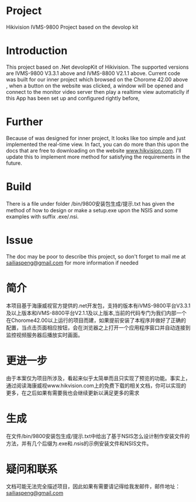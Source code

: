 # Project
  Hikivision IVMS-9800 Project based on the devolop kit
# Introduction
  This project based on .Net devolopKit of Hikivision. The supported versions are  IVMS-9800 V3.3.1 above and IVMS-8800 V2.1.1 above.
Current code was built for our inner project which browsed on the Chorome 42.00 above , when a button on the website was  clicked, a
window will be opened and connect to the monitor video server then play a realtime view  automaticlly if this App has been set up and 
configured rightly before,
# Further  
  Because of was designed for inner project, It looks like too simple and just implemented the real-time view. In fact, you can do more than this upon the docs that are free to downloading  on the website www.hikvision.com. I'll update this to implement more method for satisfying	the requirements in the future.
# Build 
  There is a  file under folder /bin/9800安装包生成/提示.txt has given the method of how to design or make a setup.exe upon the NSIS and some examples with
suffix .exe/.nsi.
# Issue 
   The doc may be poor to describe this project, so don't forget to mail me at sailiaspeng@gmail.com for more information if needed
# 简介
   本项目基于海康威视官方提供的.net开发包，支持的版本有iVMS-9800平台V3.3.1及以上版本和iVMS-8800平台V2.1.1及以上版本,当前的代码专门为我们内部一个在Chorome42.00以上运行的项目而建，如果提前安装了本程序并做好了正确的配置，当点击页面相应按钮，会在浏览器之上打开一个应用程序窗口并自动连接到监控视频服务器后播放实时画面。
# 更进一步
   由于本案仅为项目所涉及，看起来似乎太简单而且只实现了预览的功能。事实上，通过阅读海康威视www.hikvision.com上的免费下载的相关文档，你可以实现的更多，在之后如果有需要我也会继续更新以满足更多的需求
# 生成
   在文件/bin/9800安装包生成/提示.txt中给出了基于NSIS怎么设计制作安装文件的方法，并有几个后缀为.exe和.nsis的示例安装文件和NSIS文件。
# 疑问和联系
   文档可能无法完全描述项目，因此如果有需要请记得给我发邮件，邮件地址：sailiaspeng@gmail.com
